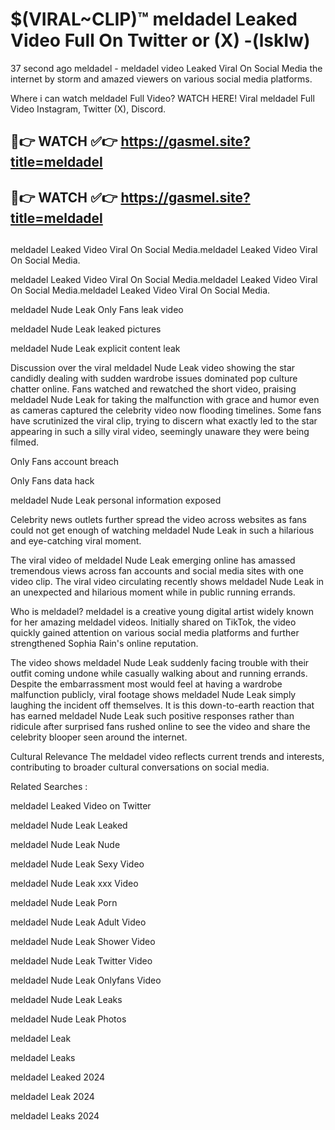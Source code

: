 # $(VIRAL~CLIP)™ meldadel Leaked Video Full On Twitter or (X) -(lskIw)
37 second ago meldadel - meldadel video Leaked Viral On Social Media the internet by storm and amazed viewers on various social media platforms.

Where i can watch meldadel Full Video? WATCH HERE! Viral meldadel Full Video Instagram, Twitter (X), Discord.

## 🔴👉 WATCH ✅👉 https://gasmel.site?title=meldadel
## 🔴👉 WATCH ✅👉 https://gasmel.site?title=meldadel
##
meldadel Leaked Video Viral On Social Media.meldadel Leaked Video Viral On Social Media.

meldadel Leaked Video Viral On Social Media.meldadel Leaked Video Viral On Social Media.meldadel Leaked Video Viral On Social Media.

meldadel Nude Leak Only Fans leak video

meldadel Nude Leak leaked pictures

meldadel Nude Leak explicit content leak

Discussion over the viral meldadel Nude Leak video showing the star candidly dealing with sudden wardrobe issues dominated pop culture chatter online. Fans watched and rewatched the short video, praising meldadel Nude Leak for taking the malfunction with grace and humor even as cameras captured the celebrity video now flooding timelines. Some fans have scrutinized the viral clip, trying to discern what exactly led to the star appearing in such a silly viral video, seemingly unaware they were being filmed.


Only Fans account breach

Only Fans data hack

meldadel Nude Leak personal information exposed

Celebrity news outlets further spread the video across websites as fans could not get enough of watching meldadel Nude Leak in such a hilarious and eye-catching viral moment.


The viral video of meldadel Nude Leak emerging online has amassed tremendous views across fan accounts and social media sites with one video clip. The viral video circulating recently shows meldadel Nude Leak in an unexpected and hilarious moment while in public running errands.


Who is meldadel? meldadel is a creative young digital artist widely known for her amazing meldadel videos. Initially shared on TikTok, the video quickly gained attention on various social media platforms and further strengthened Sophia Rain's online reputation.

The video shows meldadel Nude Leak suddenly facing trouble with their outfit coming undone while casually walking about and running errands. Despite the embarrassment most would feel at having a wardrobe malfunction publicly, viral footage shows meldadel Nude Leak simply laughing the incident off themselves. It is this down-to-earth reaction that has earned meldadel Nude Leak such positive responses rather than ridicule after surprised fans rushed online to see the video and share the celebrity blooper seen around the internet.

Cultural Relevance The meldadel video reflects current trends and interests, contributing to broader cultural conversations on social media.

Related Searches :

meldadel Leaked Video on Twitter

meldadel Nude Leak Leaked

meldadel Nude Leak Nude

meldadel Nude Leak Sexy Video

meldadel Nude Leak xxx Video

meldadel Nude Leak Porn

meldadel Nude Leak Adult Video

meldadel Nude Leak Shower Video

meldadel Nude Leak Twitter Video

meldadel Nude Leak Onlyfans Video

meldadel Nude Leak Leaks

meldadel Nude Leak Photos

meldadel Leak

meldadel Leaks

meldadel Leaked 2024

meldadel Leak 2024

meldadel Leaks 2024
